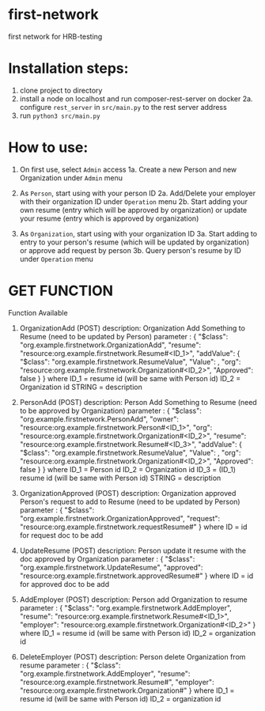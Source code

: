 # first-network

first network for HRB-testing

# Installation steps:
1. clone project to directory
2. install a node on localhost and run composer-rest-server on docker
2a. configure `rest_server` in `src/main.py` to the rest server address
3. run `python3 src/main.py`

# How to use:
1. On first use, select `Admin` access
1a. Create a new Person and new Organization under `Admin` menu

2. As `Person`, start using with your person ID
2a. Add/Delete your employer with their organization ID under `Operation` menu
2b. Start adding your own resume (entry which will be approved by organization) or update your resume (entry which is approved by organization)

3. As `Organization`, start using with your organization ID
3a. Start adding to entry to your person's resume (which will be updated by organization) or approve add request by person
3b. Query person's resume by ID under `Operation` menu

# GET FUNCTION 

Function Available

1) OrganizationAdd (POST) 
    description: Organization Add Something to Resume (need to be updated by Person)
    parameter : {
  "$class": "org.example.firstnetwork.OrganizationAdd",
  "resume": "resource:org.example.firstnetwork.Resume#<ID_1>",
  "addValue": {
    "$class": "org.example.firstnetwork.ResumeValue",
    "Value": <STRING>,
    "org": "resource:org.example.firstnetwork.Organization#<ID_2>",
    "Approved": false
  }
}
where 
    ID_1 = resume id (will be same with Person id)
    ID_2 = Organization id
    STRING = description


2) PersonAdd (POST)
    description: Person Add Something to Resume (need to be approved by Organization)
    parameter : {
  "$class": "org.example.firstnetwork.PersonAdd",
  "owner": "resource:org.example.firstnetwork.Person#<ID_1>",
  "org": "resource:org.example.firstnetwork.Organization#<ID_2>",
  "resume": "resource:org.example.firstnetwork.Resume#<ID_3>",
  "addValue": {
    "$class": "org.example.firstnetwork.ResumeValue",
    "Value": <STRING>,
    "org": "resource:org.example.firstnetwork.Organization#<ID_2>",
    "Approved": false
  }
}
where 
    ID_1 = Person id
    ID_2 = Organization id
    ID_3 = (ID_1) resume id (will be same with Person id)
    STRING = description


3) OrganizationApproved (POST)
    description: Organization approved Person's request to add to Resume (need to be updated by Person)
    parameter : {
  "$class": "org.example.firstnetwork.OrganizationApproved",
  "request": "resource:org.example.firstnetwork.requestResume#<ID>"
}
where 
    ID = id for request doc to be add 


4) UpdateResume (POST)
    description: Person update it resume with the doc approved by Organization
    parameter : {
  "$class": "org.example.firstnetwork.UpdateResume",
  "approved": "resource:org.example.firstnetwork.approvedResume#<ID>"
}
where 
    ID = id for approved doc to be add 


5) AddEmployer (POST)
    description: Person add Organization to resume
    parameter : {
  "$class": "org.example.firstnetwork.AddEmployer",
  "resume": "resource:org.example.firstnetwork.Resume#<ID_1>",
  "employer": "resource:org.example.firstnetwork.Organization#<ID_2>"
}
where 
    ID_1 = resume id (will be same with Person id)
    ID_2 = organization id


6) DeleteEmployer (POST)
    description: Person delete Organization from resume
    parameter : {
  "$class": "org.example.firstnetwork.AddEmployer",
  "resume": "resource:org.example.firstnetwork.Resume#<ID>",
  "employer": "resource:org.example.firstnetwork.Organization#<ID>"
}
where 
    ID_1 = resume id (will be same with Person id)
    ID_2 = organization id
